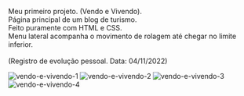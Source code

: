 Meu primeiro projeto. (Vendo e Vivendo). <br>
Página principal de um blog de turismo. <br>
Feito puramente com HTML e CSS. <br>
Menu lateral acompanha o movimento de rolagem até chegar no limite inferior. <br><br>
(Registro de evolução pessoal. Data: 04/11/2022)


![vendo-e-vivendo-1](https://user-images.githubusercontent.com/57958764/200093948-7ee4f84e-c181-4464-96f3-03f17513408f.jpg)
![vendo-e-vivendo-2](https://user-images.githubusercontent.com/57958764/200093961-fee4ac33-3baa-4194-8b9d-552380372377.jpg)
![vendo-e-vivendo-3](https://user-images.githubusercontent.com/57958764/200093964-2d846789-5286-4867-b03f-50f58e6649d0.jpg)
![vendo-e-vivendo-4](https://user-images.githubusercontent.com/57958764/200093965-8eb221aa-da12-459c-945a-b98e79d06aed.jpg)
